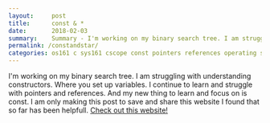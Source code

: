 ```yaml
---
layout:     post
title:      const & *
date:       2018-02-03
summary:    Summary - I'm working on my binary search tree. I am struggling with understanding constructors. Where you set up variables. I continue to learn and struggle with pointers and references. And my new thing to learn and focus on is const. I am only making this post to save and share this website I found that so far has been helpfull.
permalink: /constandstar/
categories: os161 c sys161 cscope const pointers references operating system programming programmer female computer science ghci haskell
---
```


I'm working on my binary search tree. I am struggling with understanding constructors. Where you set up variables. I continue to learn and struggle with pointers and references. And my new thing to learn and focus on is const. I am only making this post to save and share this website I found that so far has been helpfull. <a href="http://duramecho.com/ComputerInformation/WhyHowCppConst.html">Check out this website!</a>
